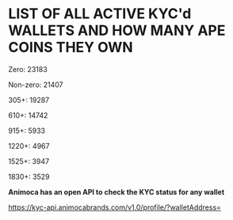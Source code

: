 # LIST OF ALL ACTIVE KYC'd WALLETS AND HOW MANY APE COINS THEY OWN

Zero: 23183

Non-zero: 21407

305+: 19287

610+: 14742

915+: 5933

1220+: 4967

1525+: 3947

1830+: 3529

**Animoca has an open API to check the KYC status for any wallet**

https://kyc-api.animocabrands.com/v1.0/profile/?walletAddress=